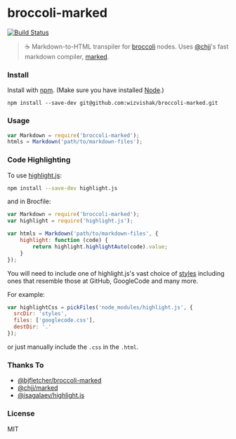 # broccoli-marked

[![Build Status](https://travis-ci.org/bjfletcher/broccoli-marked.png?branch=master)](https://travis-ci.org/bjfletcher/broccoli-marked)

> :coffee: Markdown-to-HTML transpiler for [broccoli](https://github.com/joliss/broccoli) nodes.
Uses [@chjj](//github.com/chjj)'s fast markdown compiler, [marked](//github.com/chjj/marked).

### Install

Install with [npm](https://github.com/npm/npm#npm1----node-package-manager). (Make sure you have installed [Node](http://nodejs.org/).)

```
npm install --save-dev git@github.com:wizvishak/broccoli-marked.git
```

### Usage

```js
var Markdown = require('broccoli-marked');
htmls = Markdown('path/to/markdown-files');
```

### Code Highlighting<a name="code-highlighting"></a>

To use [highlight.js](https://github.com/isagalaev/highlight.js):

```bash
npm install --save-dev highlight.js
```

and in Brocfile:

```js
var Markdown = require('broccoli-marked');
var highlight = require('highlight.js');

var htmls = Markdown('path/to/markdown-files', {
    highlight: function (code) {
        return highlight.highlightAuto(code).value;
    }
});
```

You will need to include one of highlight.js's vast choice of [styles](https://highlightjs.org/static/test.html) including ones that resemble those at GitHub, GoogleCode and many more. 

For example:

```js
var highlightCss = pickFiles('node_modules/highlight.js', {
  srcDir: 'styles',
  files: ['googlecode.css'],
  destDir: '.'
});
```

or just manually include the `.css` in the `.html`.

### Thanks To
- [@bjfletcher/broccoli-marked](https://github.com/bjfletcher/broccoli-marked)
- [@chjj/marked](https://github.com/chjj/marked)
- [@isagalaev/highlight.js](https://github.com/isagalaev/highlight.js)

### License
MIT
